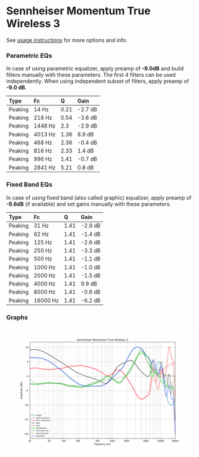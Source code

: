 # Sennheiser Momentum True Wireless 3
See [usage instructions](https://github.com/jaakkopasanen/AutoEq#usage) for more options and info.

### Parametric EQs
In case of using parametric equalizer, apply preamp of **-9.0dB** and build filters manually
with these parameters. The first 4 filters can be used independently.
When using independent subset of filters, apply preamp of **-9.0 dB**.

| Type    | Fc      |    Q | Gain    |
|:--------|:--------|:-----|:--------|
| Peaking | 14 Hz   | 0.21 | -2.7 dB |
| Peaking | 218 Hz  | 0.54 | -3.6 dB |
| Peaking | 1448 Hz | 2.3  | -2.9 dB |
| Peaking | 4013 Hz | 1.36 | 8.9 dB  |
| Peaking | 468 Hz  | 2.36 | -0.4 dB |
| Peaking | 816 Hz  | 2.33 | 1.4 dB  |
| Peaking | 996 Hz  | 1.41 | -0.7 dB |
| Peaking | 2841 Hz | 5.21 | 0.8 dB  |

### Fixed Band EQs
In case of using fixed band (also called graphic) equalizer, apply preamp of **-9.6dB**
(if available) and set gains manually with these parameters.

| Type    | Fc       |    Q | Gain    |
|:--------|:---------|:-----|:--------|
| Peaking | 31 Hz    | 1.41 | -2.9 dB |
| Peaking | 62 Hz    | 1.41 | -1.4 dB |
| Peaking | 125 Hz   | 1.41 | -2.6 dB |
| Peaking | 250 Hz   | 1.41 | -3.3 dB |
| Peaking | 500 Hz   | 1.41 | -1.1 dB |
| Peaking | 1000 Hz  | 1.41 | -1.0 dB |
| Peaking | 2000 Hz  | 1.41 | -1.5 dB |
| Peaking | 4000 Hz  | 1.41 | 9.9 dB  |
| Peaking | 8000 Hz  | 1.41 | -0.6 dB |
| Peaking | 16000 Hz | 1.41 | -6.2 dB |

### Graphs
![](./Sennheiser%20Momentum%20True%20Wireless%203.png)